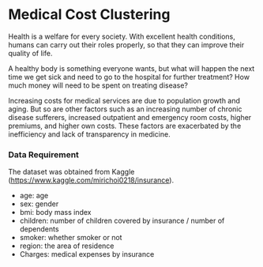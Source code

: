 # Medical Cost Clustering

Health is a welfare for every society. With excellent health conditions, humans can carry out their roles properly, so that they can improve their quality of life.

A healthy body is something everyone wants, but what will happen the next time we get sick and need to go to the hospital for further treatment? How much money will need to be spent on treating disease?

Increasing costs for medical services are due to population growth and aging. But so are other factors such as an increasing number of chronic disease sufferers, increased outpatient and emergency room costs, higher premiums, and higher own costs. These factors are exacerbated by the inefficiency and lack of transparency in medicine.

### Data Requirement
The dataset was obtained from Kaggle (https://www.kaggle.com/mirichoi0218/insurance). 

* age: age
* sex: gender
* bmi: body mass index
* children: number of children covered by insurance / number of dependents
* smoker: whether smoker or not
* region: the area of residence
* Charges: medical expenses by insurance
